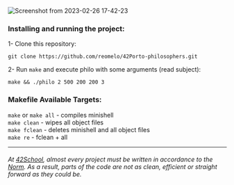 ![Screenshot from 2023-02-26 17-42-23](https://user-images.githubusercontent.com/73884501/221427115-af1fcfd0-164c-4b81-a96a-a18fada42c39.jpg)

### Installing and running the project:
1- Clone this repository:  

	git clone https://github.com/reomelo/42Porto-philosophers.git
2- Run `make` and execute philo with some arguments (read subject):

	make && ./philo 2 500 200 200 3

### Makefile Available Targets:  
`make` or `make all` - compiles minishell      
`make clean` - wipes all object files   
`make fclean` - deletes minishell and all object files   
`make re` - fclean  + all

___
######  At [42School](https://en.wikipedia.org/wiki/42_(school)), almost every project must be written in accordance to the [Norm](https://github.com/42School/norminette). As a result, parts of the code are not as clean, efficient or straight forward as they could be.
